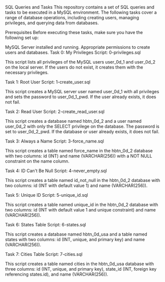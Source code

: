 SQL Queries and Tasks
This repository contains a set of SQL queries and tasks to be executed in a MySQL environment. The following tasks cover a range of database operations, including creating users, managing privileges, and querying data from databases.

Prerequisites
Before executing these tasks, make sure you have the following set up:

MySQL Server installed and running.
Appropriate permissions to create users and databases.
Task 0: My Privileges
Script: 0-privileges.sql

This script lists all privileges of the MySQL users user_0d_1 and user_0d_2 on the local server. If the users do not exist, it creates them with the necessary privileges.

Task 1: Root User
Script: 1-create_user.sql

This script creates a MySQL server user named user_0d_1 with all privileges and sets the password to user_0d_1_pwd. If the user already exists, it does not fail.

Task 2: Read User
Script: 2-create_read_user.sql

This script creates a database named hbtn_0d_2 and a user named user_0d_2 with only the SELECT privilege on the database. The password is set to user_0d_2_pwd. If the database or user already exists, it does not fail.

Task 3: Always a Name
Script: 3-force_name.sql

This script creates a table named force_name in the hbtn_0d_2 database with two columns: id (INT) and name (VARCHAR(256)) with a NOT NULL constraint on the name column.

Task 4: ID Can't Be Null
Script: 4-never_empty.sql

This script creates a table named id_not_null in the hbtn_0d_2 database with two columns: id (INT with default value 1) and name (VARCHAR(256)).

Task 5: Unique ID
Script: 5-unique_id.sql

This script creates a table named unique_id in the hbtn_0d_2 database with two columns: id (INT with default value 1 and unique constraint) and name (VARCHAR(256)).

Task 6: States Table
Script: 6-states.sql

This script creates a database named hbtn_0d_usa and a table named states with two columns: id (INT, unique, and primary key) and name (VARCHAR(256)).

Task 7: Cities Table
Script: 7-cities.sql

This script creates a table named cities in the hbtn_0d_usa database with three columns: id (INT, unique, and primary key), state_id (INT, foreign key referencing states.id), and name (VARCHAR(256)).
